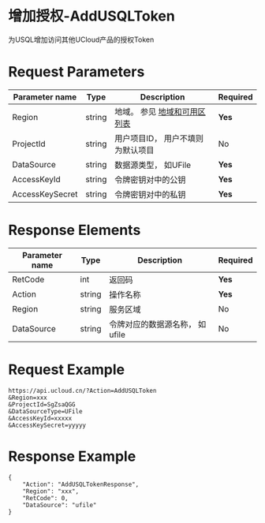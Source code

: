 # 增加授权-AddUSQLToken

为USQL增加访问其他UCloud产品的授权Token

# Request Parameters
|Parameter name|Type|Description|Required|
|---|---|---|---|
|Region|string|地域。 参见 [地域和可用区列表](../summary/regionlist.html)|**Yes**|
|ProjectId|string|用户项目ID， 用户不填则为默认项目|No|
|DataSource|string|数据源类型， 如UFile|**Yes**|
|AccessKeyId|string|令牌密钥对中的公钥|**Yes**|
|AccessKeySecret|string|令牌密钥对中的私钥|**Yes**|

# Response Elements
|Parameter name|Type|Description|Required|
|---|---|---|---|
|RetCode|int|返回码|**Yes**|
|Action|string|操作名称|**Yes**|
|Region|string|服务区域|No|
|DataSource|string|令牌对应的数据源名称， 如ufile|No|

# Request Example
```
https://api.ucloud.cn/?Action=AddUSQLToken
&Region=xxx
&ProjectId=SgZsaQGG
&DataSourceType=UFile
&AccessKeyId=xxxxx
&AccessKeySecret=yyyyy

```

# Response Example
```
{
    "Action": "AddUSQLTokenResponse", 
    "Region": "xxx", 
    "RetCode": 0, 
    "DataSource": "ufile"
}
```

